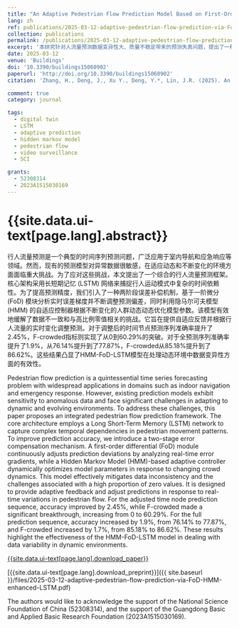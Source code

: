 ```yaml
---
title: "An Adaptive Pedestrian Flow Prediction Model Based on First-Order Differential Error Adjustment and Hidden Markov Model"
lang: zh
ref: publications/2025-03-12-adaptive-pedestrian-flow-prediction-via-FoD-HMM-enhanced-LSTM
collection: publications
permalink: /publications/2025-03-12-adaptive-pedestrian-flow-prediction-via-FoD-HMM-enhanced-LSTM
excerpt: '本研究针对人流量预测数据变异性大、质量不稳定带来的预测失真问题，提出了一种具备两阶段误差补偿机制的LSTM人流预测模型，通过集成一阶微分级马尔科夫模型实现了预测精度与大幅提升'
date: 2025-03-12
venue: 'Buildings'
doi: '10.3390/buildings15060902'
paperurl: 'http://doi.org/10.3390/buildings15060902'
citation: 'Zhang, H., Deng, J., Xu Y., Deng, Y.*, Lin, J.R. (2025). An Adaptive Pedestrian Flow Prediction Model Based on First-Order Differential Error Adjustment and Hidden Markov Model. <i>Buildings</i>, 15(6), 902. doi: 10.3390/buildings15060902'

comment: true
category: journal

tags: 
  - digital twin
  - LSTM
  - adaptive prediction
  - hidden markov model
  - pedestrian flow
  - video surveillance
  - SCI

grants:
  - 52308314
  - 2023A1515030169
---
```


{{site.data.ui-text[page.lang].abstract}}
====

行人流量预测是一个典型的时间序列预测问题，广泛应用于室内导航和应急响应等领域。然而，现有的预测模型对异常数据很敏感，在适应动态和不断变化的环境方面面临重大挑战。为了应对这些挑战，本文提出了一个综合的行人流量预测框架。核心架构采用长短期记忆 (LSTM) 网络来捕捉行人运动模式中复杂的时间依赖性。为了提高预测精度，我们引入了一种两阶段误差补偿机制，基于一阶微分 (FoD) 模块分析实时误差梯度并不断调整预测偏差，同时利用隐马尔可夫模型 (HMM) 的自适应控制器根据不断变化的人群动态动态优化模型参数。该模型有效地缓解了数据不一致和与高比例零值相关的挑战。它旨在提供自适应反馈并根据行人流量的实时变化调整预测。对于调整后的时间节点预测序列准确率提升了2.45%，F-crowded指标则实现了从0到60.29%的突破。对于全预测序列准确率提升了1.9%，从76.14%提升到了77.87%，F-crowded从85.18%提升到了86.62%。这些结果凸显了HMM-FoD-LSTM模型在处理动态环境中数据变异性方面的有效性。

Pedestrian flow prediction is a quintessential time series forecasting problem with widespread applications in domains such as indoor navigation and emergency response. However, existing prediction models exhibit sensitivity to anomalous data and face significant challenges in adapting to dynamic and evolving environments. To address these challenges, this paper proposes an integrated pedestrian flow prediction framework. The core architecture employs a Long Short-Term Memory (LSTM) network to capture complex temporal dependencies in pedestrian movement patterns. To improve prediction accuracy, we introduce a two-stage error compensation mechanism. A first-order differential (FoD) module continuously adjusts prediction deviations by analyzing real-time error gradients, while a Hidden Markov Model (HMM)-based adaptive controller dynamically optimizes model parameters in response to changing crowd dynamics. This model effectively mitigates data inconsistency and the challenges associated with a high proportion of zero values. It is designed to provide adaptive feedback and adjust predictions in response to real-time variations in pedestrian flow. For the adjusted time node prediction sequence, accuracy improved by 2.45%, while F-crowded made a significant breakthrough, increasing from 0 to 60.29%. For the full prediction sequence, accuracy increased by 1.9%, from 76.14% to 77.87%, and F-crowded increased by 1.7%, from 85.18% to 86.62%. These results highlight the effectiveness of the HMM-FoD-LSTM model in dealing with data variability in dynamic environments.

[{{site.data.ui-text[page.lang].download_paper}}]({{page.paperurl}})

[{{site.data.ui-text[page.lang].download_preprint}}]({{ site.baseurl }}/files/2025-03-12-adaptive-pedestrian-flow-prediction-via-FoD-HMM-enhanced-LSTM.pdf)

The authors would like to acknowledge the support of the National Science Foundation of China (52308314), and the support of the Guangdong Basic and Applied Basic Research Foundation (2023A1515030169).